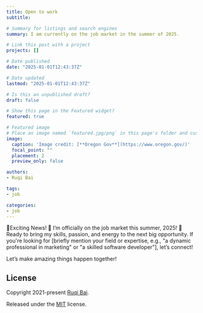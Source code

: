 ```yaml
---
title: Open to work
subtitle: 

# Summary for listings and search engines
summary: I am currently on the job market in the summer of 2025.

# Link this post with a project
projects: []

# Date published
date: "2025-01-01T12:43:37Z"

# Date updated
lastmod: "2025-01-01T12:43:37Z"

# Is this an unpublished draft?
draft: false

# Show this page in the Featured widget?
featured: true

# Featured image
# Place an image named `featured.jpg/png` in this page's folder and customize its options here.
image:
  caption: 'Image credit: [**Oregon Gov**](https://www.oregon.gov/)'
  focal_point: ""
  placement: 2
  preview_only: false

authors:
- Ruqi Bai

tags:
- job

categories:
- job
---
```


:rocket:Exciting News! :rocket:
I’m officially on the job market this summer, 2025! 🎯 Ready to bring my skills, passion, and energy to the next big opportunity. If you're looking for [briefly mention your field or expertise, e.g., "a dynamic professional in marketing" or "a skilled software developer"], let’s connect!

Let’s make amazing things happen together!

## License

Copyright 2021-present [Ruqi Bai](https://ruqibai.netlify.com/).

Released under the [MIT](https://github.com/wowchemy/wowchemy-hugo-modules/blob/master/LICENSE.md) license.
